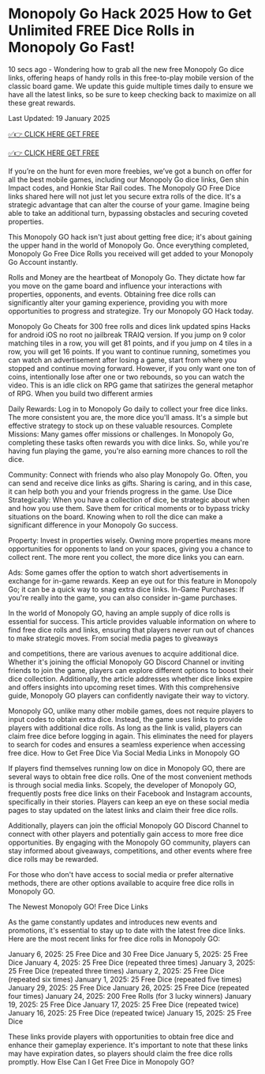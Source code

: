 # Monopoly Go Hack 2025 How to Get Unlimited FREE Dice Rolls in Monopoly Go Fast!

10 secs ago - Wondering how to grab all the new free Monopoly Go dice links, offering heaps of handy rolls in this free-to-play mobile version of the classic board game. We update this guide multiple times daily to ensure we have all the latest links, so be sure to keep checking back to maximize on all these great rewards.

Last Updated: 19 January 2025

[✅👉 CLICK HERE GET FREE](https://shorter.me/DYfLV)

[✅👉 CLICK HERE GET FREE](https://shorter.me/DYfLV)

If you’re on the hunt for even more freebies, we’ve got a bunch on offer for all the best mobile games, including our Monopoly Go dice links, Gen shin Impact codes, and Honkie Star Rail codes. The Monopoly GO Free Dice links shared here will not just let you secure extra rolls of the dice. It's a strategic advantage that can alter the course of your game. Imagine being able to take an additional turn, bypassing obstacles and securing coveted properties.

This Monopoly GO hack isn't just about getting free dice; it's about gaining the upper hand in the world of Monopoly Go. Once everything completed, Monopoly Go Free Dice Rolls you received will get added to your Monopoly Go Account instantly.

Rolls and Money are the heartbeat of Monopoly Go. They dictate how far you move on the game board and influence your interactions with properties, opponents, and events. Obtaining free dice rolls can significantly alter your gaming experience, providing you with more opportunities to progress and strategize. Try our Monopoly GO Hack today.

Monopoly Go Cheats for 300 free rolls and dices link updated spins Hacks for android iOS no root no jailbreak TRAIQ version. If you jump on 9 color matching tiles in a row, you will get 81 points, and if you jump on 4 tiles in a row, you will get 16 points. If you want to continue running, sometimes you can watch an advertisement after losing a game, start from where you stopped and continue moving forward. However, if you only want one ton of coins, intentionally lose after one or two rebounds, so you can watch the video. This is an idle click on RPG game that satirizes the general metaphor of RPG. When you build two different armies

Daily Rewards: Log in to Monopoly Go daily to collect your free dice links. The more consistent you are, the more dice you'll amass. It's a simple but effective strategy to stock up on these valuable resources. Complete Missions: Many games offer missions or challenges. In Monopoly Go, completing these tasks often rewards you with dice links. So, while you're having fun playing the game, you're also earning more chances to roll the dice.

Community: Connect with friends who also play Monopoly Go. Often, you can send and receive dice links as gifts. Sharing is caring, and in this case, it can help both you and your friends progress in the game. Use Dice Strategically: When you have a collection of dice, be strategic about when and how you use them. Save them for critical moments or to bypass tricky situations on the board. Knowing when to roll the dice can make a significant difference in your Monopoly Go success.

Property: Invest in properties wisely. Owning more properties means more opportunities for opponents to land on your spaces, giving you a chance to collect rent. The more rent you collect, the more dice links you can earn.

Ads: Some games offer the option to watch short advertisements in exchange for in-game rewards. Keep an eye out for this feature in Monopoly Go; it can be a quick way to snag extra dice links. In-Game Purchases: If you're really into the game, you can also consider in-game purchases.

In the world of Monopoly GO, having an ample supply of dice rolls is essential for success. This article provides valuable information on where to find free dice rolls and links, ensuring that players never run out of chances to make strategic moves. From social media pages to giveaways

and competitions, there are various avenues to acquire additional dice. Whether it's joining the official Monopoly GO Discord Channel or inviting friends to join the game, players can explore different options to boost their dice collection. Additionally, the article addresses whether dice links expire and offers insights into upcoming reset times. With this comprehensive guide, Monopoly GO players can confidently navigate their way to victory.

Monopoly GO, unlike many other mobile games, does not require players to input codes to obtain extra dice. Instead, the game uses links to provide players with additional dice rolls. As long as the link is valid, players can claim free dice before logging in again. This eliminates the need for players to search for codes and ensures a seamless experience when accessing free dice. How to Get Free Dice Via Social Media Links in Monopoly GO

If players find themselves running low on dice in Monopoly GO, there are several ways to obtain free dice rolls. One of the most convenient methods is through social media links. Scopely, the developer of Monopoly GO, frequently posts free dice links on their Facebook and Instagram accounts, specifically in their stories. Players can keep an eye on these social media pages to stay updated on the latest links and claim their free dice rolls.

Additionally, players can join the official Monopoly GO Discord Channel to connect with other players and potentially gain access to more free dice opportunities. By engaging with the Monopoly GO community, players can stay informed about giveaways, competitions, and other events where free dice rolls may be rewarded.

For those who don't have access to social media or prefer alternative methods, there are other options available to acquire free dice rolls in Monopoly GO.

The Newest Monopoly GO! Free Dice Links

As the game constantly updates and introduces new events and promotions, it's essential to stay up to date with the latest free dice links. Here are the most recent links for free dice rolls in Monopoly GO:

January 6, 2025: 25 Free Dice and 30 Free Dice January 5, 2025: 25 Free Dice January 4, 2025: 25 Free Dice (repeated three times) January 3, 2025: 25 Free Dice (repeated three times) January 2, 2025: 25 Free Dice (repeated six times) January 1, 2025: 25 Free Dice (repeated five times) January 29, 2025: 25 Free Dice January 26, 2025: 25 Free Dice (repeated four times) January 24, 2025: 200 Free Rolls (for 3 lucky winners) January 19, 2025: 25 Free Dice January 17, 2025: 25 Free Dice (repeated twice) January 16, 2025: 25 Free Dice (repeated twice) January 15, 2025: 25 Free Dice

These links provide players with opportunities to obtain free dice and enhance their gameplay experience. It's important to note that these links may have expiration dates, so players should claim the free dice rolls promptly. How Else Can I Get Free Dice in Monopoly GO?
